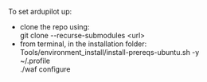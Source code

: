 To set ardupilot up:<br />
- clone the repo using: <br />
  git clone --recurse-submodules \<url\>
- from terminal, in the installation folder:<br />
  Tools/environment_install/install-prereqs-ubuntu.sh -y<br />
  ~/.profile <br />
  ./waf configure
